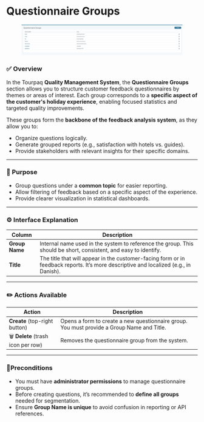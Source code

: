 # Questionnaire Groups

<figure><img src="../../.gitbook/assets/image (2) (1) (1) (1) (1) (1) (1) (1) (1).png" alt=""><figcaption></figcaption></figure>

### ✅ Overview

In the Tourpaq **Quality Management System**, the **Questionnaire Groups** section allows you to structure customer feedback questionnaires by themes or areas of interest. Each group corresponds to a **specific aspect of the customer's holiday experience**, enabling focused statistics and targeted quality improvements.

These groups form the **backbone of the feedback analysis system**, as they allow you to:

* Organize questions logically.
* Generate grouped reports (e.g., satisfaction with hotels vs. guides).
* Provide stakeholders with relevant insights for their specific domains.

***

### 🧭 Purpose

* Group questions under a **common topic** for easier reporting.
* Allow filtering of feedback based on a specific aspect of the experience.
* Provide clearer visualization in statistical dashboards.

***

### ⚙️ Interface Explanation

| Column         | Description                                                                                                                           |
| -------------- | ------------------------------------------------------------------------------------------------------------------------------------- |
| **Group Name** | Internal name used in the system to reference the group. This should be short, consistent, and easy to identify.                      |
| **Title**      | The title that will appear in the customer-facing form or in feedback reports. It’s more descriptive and localized (e.g., in Danish). |

***

### ✏️ Actions Available

| Action                              | Description                                                                                |
| ----------------------------------- | ------------------------------------------------------------------------------------------ |
| **Create** (top-right button)       | Opens a form to create a new questionnaire group. You must provide a Group Name and Title. |
| 🗑️ **Delete** (trash icon per row) | Removes the questionnaire group from the system.                                           |

***

### 🚦Preconditions

* You must have **administrator permissions** to manage questionnaire groups.
* Before creating questions, it’s recommended to **define all groups** needed for segmentation.
* Ensure **Group Name is unique** to avoid confusion in reporting or API references.
